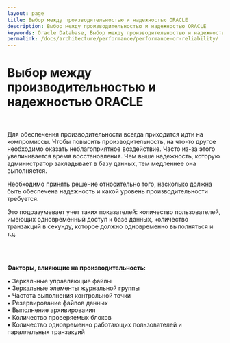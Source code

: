 ```yaml
---
layout: page
title: Выбор между производительностью и надежностью ОRАСLЕ
description: Выбор между производительностью и надежностью ОRАСLЕ
keywords: Oracle Database, Выбор между производительностью и надежностью ОRАСLЕ
permalink: /docs/architecture/performance/performance-or-reliability/
---
```


# Выбор между производительностью и надежностью ОRАСLЕ

<br/>

Для обеспечения производительности всегда приходится идти на компромиссы. Чтобы повысить производительность, на что-то другое необходимо оказать неблагоприятное воздействие. Часто из-за этого увеличивается время восстановления. Чем выше надежность, которую администратор закладывает в базу данных, тем медленнее она выполняется.

Необходимо принять решение относительно того, насколько должна быть обеспечена надежность и какой уровень производительности требуется.

Это подразумевает учет таких показателей: количество пользователей, имеющих одновременный доступ к базе данных, количество транзакций в секунду, которое должно одновременно выполняться и т.д.

<br/><br/>

**Факторы, влияющие на производительность:**

• Зеркальные управляющие файлы  
• Зеркальные элементы журнальной группы  
• Частота выполнения контрольной точки  
• Резервирование файпов данных  
• Выполнение архивироваиия  
• Количество проверяемых блоков  
• Количество одновременно работающих пользователей и параллельных транзакуий
